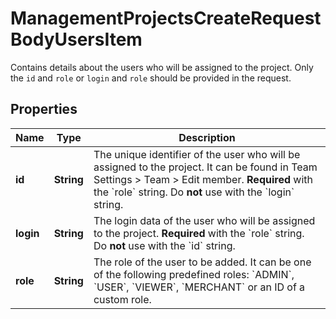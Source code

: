

# ManagementProjectsCreateRequestBodyUsersItem

Contains details about the users who will be assigned to the project. Only the `id` and `role` or `login` and `role` should be provided in the request.

## Properties

| Name | Type | Description |
|------------ | ------------- | ------------- |
|**id** | **String** | The unique identifier of the user who will be assigned to the project. It can be found in Team Settings &gt; Team &gt; Edit member. **Required** with the &#x60;role&#x60; string.  Do **not** use with the &#x60;login&#x60; string. |
|**login** | **String** | The login data of the user who will be assigned to the project. **Required** with the &#x60;role&#x60; string.  Do **not** use with the &#x60;id&#x60; string. |
|**role** | **String** | The role of the user to be added. It can be one of the following predefined roles: &#x60;ADMIN&#x60;, &#x60;USER&#x60;, &#x60;VIEWER&#x60;, &#x60;MERCHANT&#x60; or an ID of a custom role. |




